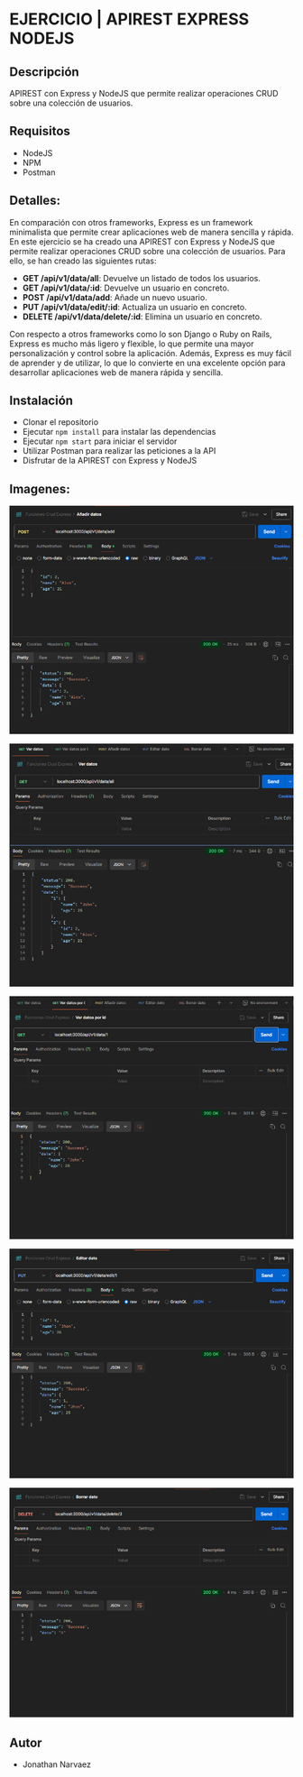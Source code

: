 # EJERCICIO | APIREST EXPRESS NODEJS

## Descripción

APIREST con Express y NodeJS que permite realizar operaciones CRUD sobre una colección de usuarios.

## Requisitos

- NodeJS
- NPM
- Postman

## Detalles:

En comparación con otros frameworks, Express es un framework minimalista que permite crear aplicaciones web de
manera sencilla y rápida. En este ejercicio se ha creado una APIREST con Express y NodeJS que permite realizar
operaciones CRUD sobre una colección de usuarios. Para ello, se han creado las siguientes rutas:

- **GET /api/v1/data/all**: Devuelve un listado de todos los usuarios.
- **GET /api/v1/data/:id**: Devuelve un usuario en concreto.
- **POST /api/v1/data/add**: Añade un nuevo usuario.
- **PUT /api/v1/data/edit/:id**: Actualiza un usuario en concreto.
- **DELETE /api/v1/data/delete/:id**: Elimina un usuario en concreto.

Con respecto a otros frameworks como lo son Django o Ruby on Rails, Express es mucho más ligero y flexible, lo que
permite una mayor personalización y control sobre la aplicación. Además, Express es muy fácil de aprender y de
utilizar, lo que lo convierte en una excelente opción para desarrollar aplicaciones web de manera rápida y sencilla.

## Instalación
- Clonar el repositorio
- Ejecutar `npm install` para instalar las dependencias
- Ejecutar `npm start` para iniciar el servidor
- Utilizar Postman para realizar las peticiones a la API
- Disfrutar de la APIREST con Express y NodeJS

## Imagenes:

![img.png](img.png)

![img_1.png](img_1.png)

![img_2.png](img_2.png)

![img_3.png](img_3.png)

![img_4.png](img_4.png)


## Autor
- Jonathan Narvaez